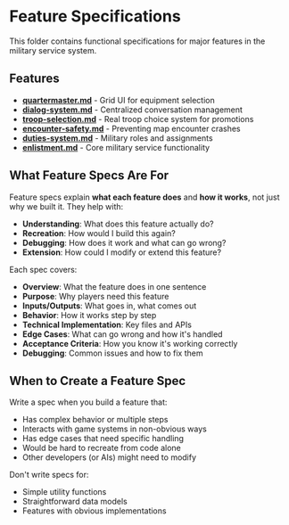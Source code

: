 # Feature Specifications

This folder contains functional specifications for major features in the military service system.

## Features

- **[quartermaster.md](quartermaster.md)** - Grid UI for equipment selection
- **[dialog-system.md](dialog-system.md)** - Centralized conversation management  
- **[troop-selection.md](troop-selection.md)** - Real troop choice system for promotions
- **[encounter-safety.md](encounter-safety.md)** - Preventing map encounter crashes
- **[duties-system.md](duties-system.md)** - Military roles and assignments
- **[enlistment.md](enlistment.md)** - Core military service functionality

## What Feature Specs Are For

Feature specs explain **what each feature does** and **how it works**, not just why we built it. They help with:

- **Understanding**: What does this feature actually do?
- **Recreation**: How would I build this again?  
- **Debugging**: How does it work and what can go wrong?
- **Extension**: How could I modify or extend this feature?

Each spec covers:
- **Overview**: What the feature does in one sentence
- **Purpose**: Why players need this feature
- **Inputs/Outputs**: What goes in, what comes out
- **Behavior**: How it works step by step
- **Technical Implementation**: Key files and APIs
- **Edge Cases**: What can go wrong and how it's handled
- **Acceptance Criteria**: How you know it's working correctly
- **Debugging**: Common issues and how to fix them

## When to Create a Feature Spec

Write a spec when you build a feature that:
- Has complex behavior or multiple steps
- Interacts with game systems in non-obvious ways  
- Has edge cases that need specific handling
- Would be hard to recreate from code alone
- Other developers (or AIs) might need to modify

Don't write specs for:
- Simple utility functions
- Straightforward data models
- Features with obvious implementations
